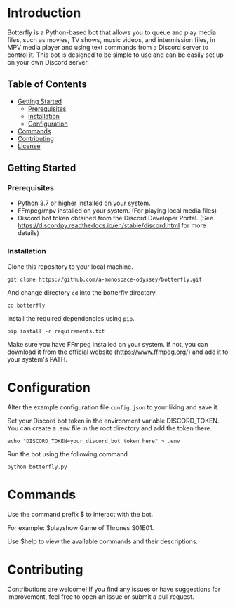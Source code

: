 # Introduction

Botterfly is a Python-based bot that allows you to queue and play media files, such as movies, TV shows, music videos, and intermission files, in MPV media player and using text commands from a Discord server to control it. This bot is designed to be simple to use and can be easily set up on your own Discord server.

## Table of Contents

- [Getting Started](#getting-started)
  - [Prerequisites](#prerequisites)
  - [Installation](#installation)
  - [Configuration](#configuration)
- [Commands](#commands)
- [Contributing](#contributing)
- [License](#license)

## Getting Started

### Prerequisites

- Python 3.7 or higher installed on your system.
- FFmpeg/mpv installed on your system. (For playing local media files)
- Discord bot token obtained from the Discord Developer Portal. (See https://discordpy.readthedocs.io/en/stable/discord.html for more details)

### Installation

Clone this repository to your local machine.

`git clone https://github.com/a-monospace-odyssey/botterfly.git`

And change directory `cd` into the botterfly directory.

`cd botterfly`

Install the required dependencies using `pip`.

`pip install -r requirements.txt`

Make sure you have FFmpeg installed on your system. If not, you can download it from the official website (https://www.ffmpeg.org/) and add it to your system's PATH.

# Configuration

Alter the example configuration file `config.json` to your liking and save it.

Set your Discord bot token in the environment variable DISCORD_TOKEN. You can create a .env file in the root directory and add the token there.

`echo "DISCORD_TOKEN=your_discord_bot_token_here" > .env`
    
Run the bot using the following command.

`python botterfly.py`

# Commands

Use the command prefix $ to interact with the bot. 

For example: $playshow Game of Thrones S01E01. 

Use $help to view the available commands and their descriptions.

# Contributing

Contributions are welcome! If you find any issues or have suggestions for improvement, feel free to open an issue or submit a pull request.